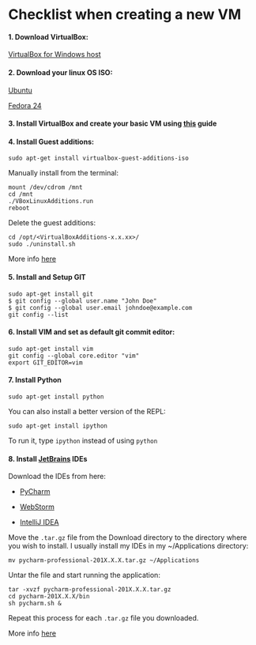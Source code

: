 # Checklist when creating a new VM

#### 1. Download VirtualBox:
[VirtualBox for Windows host](https://www.virtualbox.org/wiki/Downloads)

#### 2. Download your linux OS ISO:
[Ubuntu](https://www.ubuntu.com/download/desktop)

[Fedora 24](http://www.tejasbarot.com/2016/06/22/download-fedora-24-final-cd-dvd-iso-32-bit-x86_64/)

#### 3. Install VirtualBox and create your basic VM using [this](https://www.wikihow.com/Install-Ubuntu-on-VirtualBox) guide

#### 4. Install Guest additions:

`sudo apt-get install virtualbox-guest-additions-iso`

Manually install from the terminal:

```
mount /dev/cdrom /mnt
cd /mnt
./VBoxLinuxAdditions.run
reboot
```

Delete the guest additions:

```
cd /opt/<VirtualBoxAdditions-x.x.xx>/
sudo ./uninstall.sh
```

More info [here](https://askubuntu.com/a/22745)

#### 5. Install and Setup **GIT**

```
sudo apt-get install git
$ git config --global user.name "John Doe"
$ git config --global user.email johndoe@example.com
git config --list
```

#### 6. Install VIM and set as default git commit editor:

```
sudo apt-get install vim
git config --global core.editor "vim"
export GIT_EDITOR=vim
```


#### 7. Install Python

`sudo apt-get install python`

You can also install a better version of the REPL:

`sudo apt-get install ipython`

To run it, type `ipython` instead of using `python`

#### 8. Install [JetBrains](https://www.jetbrains.com/) IDEs

Download the IDEs from here:

* [PyCharm](https://www.jetbrains.com/pycharm/download/#section=linux)

* [WebStorm](https://www.jetbrains.com/webstorm/download/#section=linux)

* [IntelliJ IDEA](https://www.jetbrains.com/idea/download/#section=linux)

Move the `.tar.gz` file from the Download directory to the directory where you wish to install. I usually install my IDEs in my ~/Applications directory:

`mv pycharm-professional-201X.X.X.tar.gz ~/Applications`

Untar the file and start running the application:

```
tar -xvzf pycharm-professional-201X.X.X.tar.gz
cd pycharm-201X.X.X/bin
sh pycharm.sh &
```

Repeat this process for each `.tar.gz` file you downloaded.

More info [here](https://www.lifewire.com/how-to-install-the-pycharm-python-ide-in-linux-4091033)
